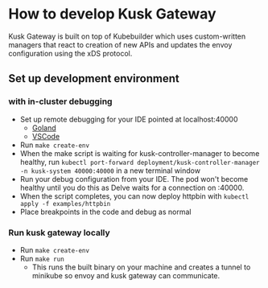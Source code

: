 # How to develop Kusk Gateway

Kusk Gateway is built on top of Kubebuilder which uses custom-written managers that react to creation of new APIs and updates the envoy configuration using the xDS protocol.

## Set up development environment
### with in-cluster debugging
- Set up remote debugging for your IDE pointed at localhost:40000 
  - [Goland](https://www.jetbrains.com/help/go/attach-to-running-go-processes-with-debugger.html#attach-to-a-process-in-the-docker-container)
  - [VSCode](https://github.com/golang/vscode-go/blob/master/docs/debugging.md#configure)
- Run `make create-env`
- When the make script is waiting for kusk-controller-manager to become healthy, run `kubectl port-forward deployment/kusk-controller-manager -n kusk-system 40000:40000` in a new terminal window
- Run your debug configuration from your IDE. The pod won't become healthy until you do this as Delve waits for a connection on :40000.
- When the script completes, you can now deploy httpbin with `kubectl apply -f examples/httpbin`
- Place breakpoints in the code and debug as normal

### Run kusk gateway locally
- Run `make create-env`
- Run `make run` 
  - This runs the built binary on your machine and creates a tunnel to minikube so envoy and kusk gateway can communicate.
